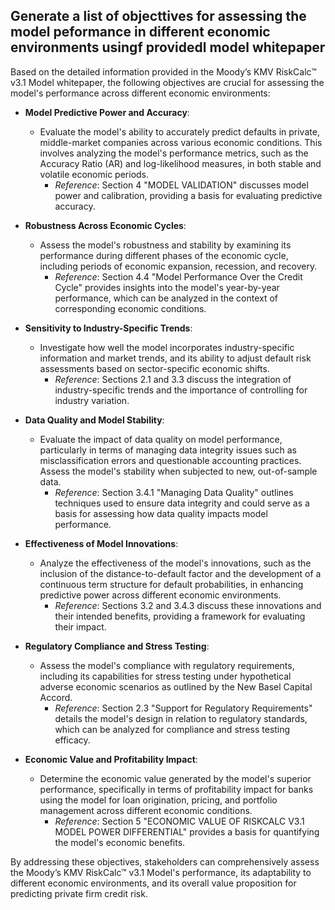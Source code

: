 ## Generate a list of objecttives for assessing the model peformance in different economic environments usingf providedl model whitepaper
Based on the detailed information provided in the Moody’s KMV RiskCalc™ v3.1 Model whitepaper, the following objectives are crucial for assessing the model's performance across different economic environments:

- **Model Predictive Power and Accuracy**: 
  - Evaluate the model's ability to accurately predict defaults in private, middle-market companies across various economic conditions. This involves analyzing the model's performance metrics, such as the Accuracy Ratio (AR) and log-likelihood measures, in both stable and volatile economic periods.
    - *Reference*: Section 4 "MODEL VALIDATION" discusses model power and calibration, providing a basis for evaluating predictive accuracy.

- **Robustness Across Economic Cycles**:
  - Assess the model's robustness and stability by examining its performance during different phases of the economic cycle, including periods of economic expansion, recession, and recovery.
    - *Reference*: Section 4.4 "Model Performance Over the Credit Cycle" provides insights into the model's year-by-year performance, which can be analyzed in the context of corresponding economic conditions.

- **Sensitivity to Industry-Specific Trends**:
  - Investigate how well the model incorporates industry-specific information and market trends, and its ability to adjust default risk assessments based on sector-specific economic shifts.
    - *Reference*: Sections 2.1 and 3.3 discuss the integration of industry-specific trends and the importance of controlling for industry variation.

- **Data Quality and Model Stability**:
  - Evaluate the impact of data quality on model performance, particularly in terms of managing data integrity issues such as misclassification errors and questionable accounting practices. Assess the model's stability when subjected to new, out-of-sample data.
    - *Reference*: Section 3.4.1 "Managing Data Quality" outlines techniques used to ensure data integrity and could serve as a basis for assessing how data quality impacts model performance.

- **Effectiveness of Model Innovations**:
  - Analyze the effectiveness of the model's innovations, such as the inclusion of the distance-to-default factor and the development of a continuous term structure for default probabilities, in enhancing predictive power across different economic environments.
    - *Reference*: Sections 3.2 and 3.4.3 discuss these innovations and their intended benefits, providing a framework for evaluating their impact.

- **Regulatory Compliance and Stress Testing**:
  - Assess the model's compliance with regulatory requirements, including its capabilities for stress testing under hypothetical adverse economic scenarios as outlined by the New Basel Capital Accord.
    - *Reference*: Section 2.3 "Support for Regulatory Requirements" details the model's design in relation to regulatory standards, which can be analyzed for compliance and stress testing efficacy.

- **Economic Value and Profitability Impact**:
  - Determine the economic value generated by the model's superior performance, specifically in terms of profitability impact for banks using the model for loan origination, pricing, and portfolio management across different economic conditions.
    - *Reference*: Section 5 "ECONOMIC VALUE OF RISKCALC V3.1 MODEL POWER DIFFERENTIAL" provides a basis for quantifying the model's economic benefits.

By addressing these objectives, stakeholders can comprehensively assess the Moody’s KMV RiskCalc™ v3.1 Model's performance, its adaptability to different economic environments, and its overall value proposition for predicting private firm credit risk.